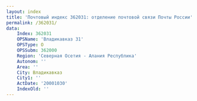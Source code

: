 ```yaml
---
layout: index
title: 'Почтовый индекс 362031: отделение почтовой связи Почты России'
permalink: /362031/
data:
    Index: 362031
    OPSName: 'Владикавказ 31'
    OPSType: О
    OPSSubm: 362000
    Region: 'Северная Осетия - Алания Республика'
    Autonom: ''
    Area: ''
    City: Владикавказ
    City1: ''
    ActDate: '20001030'
    IndexOld: ''
---
```

